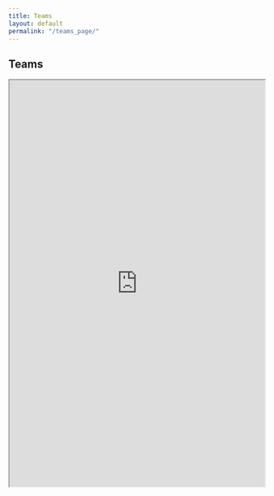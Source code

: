 ```yaml
---
title: Teams
layout: default
permalink: "/teams_page/"
---
```



<style> 
  iframe { width: 100%; height: 800px; overflow: scroll; } 
</style>

<h2 id="teams" name="teams">Teams</h2>

<iframe src="https://docs.google.com/spreadsheets/d/e/2PACX-1vSkoPjOmtPxoNJC3WUmRHVZTRVuLZswdriD2Z3rO-MZ8Djje-eHYapJN-31wV4eDrbcAnfasezGREN-/pubhtml?gid=0&amp;single=true&amp;widget=true&amp;headers=false"></iframe>
